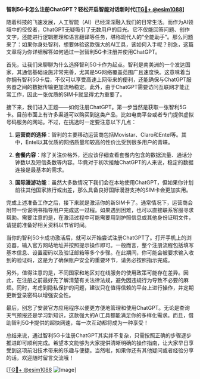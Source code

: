 **智利5G卡怎么注册ChatGPT？轻松开启智能对话新时代[[TG💪+ @esim1088](https://t.me/s/esim1088)]**

随着科技的飞速发展，人工智能（AI）已经深深融入我们的日常生活。而作为AI领域中的佼佼者，ChatGPT无疑吸引了无数用户的目光。它不仅能回答问题、创作文字，还能进行逻辑推理和语言翻译等任务，堪称现代人的“全能助手”。那么问题来了：如果你身处智利，想要体验这款强大的AI工具，该如何入手呢？别急，这篇文章将为你详细解答如何通过一张智利5G卡注册并使用ChatGPT。

首先，让我们来聊聊为什么选择智利5G卡作为起点。智利是南美洲的一个发达国家，其通信基础设施非常完善，尤其是5G网络覆盖范围广且速度快。这意味着当你拥有智利5G卡后，不仅可以享受高速上网带来的便利，还能确保与ChatGPT服务器之间的数据传输更加流畅稳定。此外，由于ChatGPT需要访问互联网才能正常工作，因此一张优质的SIM卡就显得尤为重要了。

接下来，我们进入正题——如何注册ChatGPT。第一步当然是获取一张智利5G卡。目前市面上有许多渠道可以购买到这类产品，比如电商平台或者专门提供虚拟号码服务的网站。不过，在挑选时一定要注意以下几点：

1. **运营商的选择**：智利的主要移动运营商包括Movistar、Claro和Entel等。其中，Entel以其优质的网络质量和较高的性价比受到很多用户的青睐。
   
2. **套餐内容**：除了关注价格外，还应该仔细查看套餐内包含的数据流量、通话分钟数以及短信条数等内容。毕竟对于初次接触ChatGPT的人来说，稳定的数据连接是最基本的需求。

3. **国际漫游功能**：虽然大多数情况下我们会在本地使用ChatGPT，但如果你计划前往其他国家旅行或出差，那么具备良好国际漫游支持的SIM卡会更加实用。

完成上述准备工作之后，接下来就是激活你的新SIM卡了。通常情况下，运营商会附带一份说明书指导用户完成这一过程。如果遇到困难，也可以直接联系客服寻求帮助。需要注意的是，在激活过程中可能需要用到护照信息或其他身份证明文件，请提前准备好相关资料以节省时间。

当你的智利5G卡成功激活后，就可以开始尝试注册ChatGPT了。打开手机上的浏览器，输入官方网站地址并按照提示操作即可。一般而言，整个注册流程包括填写基本信息、设置密码以及验证邮箱等多个步骤。在此期间，你可能会被要求输入收到的验证码，这是为了确保账户安全的重要环节，请务必按照指示完成。

另外，值得注意的是，不同国家和地区对在线服务的使用政策可能存在差异。因此，在注册之前最好先了解清楚有关法律法规，避免因违规行为导致不必要的麻烦。同时，考虑到隐私保护的问题，建议只在值得信赖的平台上进行操作，并定期更新登录密码以增强安全性。

最后，别忘了安装官方应用程序以便更方便地管理和使用ChatGPT。无论是查询天气预报还是学习新知识，这款强大的AI工具都能满足你的多样化需求。而且，借助智利5G卡提供的超快网速，每一次互动都将成为一种享受！

总结来说，通过智利5G卡注册ChatGPT其实并不复杂，只需按照正确的步骤逐步推进即可顺利完成。希望本文能够为大家提供清晰明确的操作指南，让大家早日享受到这项前沿技术带来的乐趣与便捷。当然啦，如果你还有其他疑问或者经验分享的话，欢迎随时留言交流哦！

[[TG💪+ @esim1088](https://t.me/s/esim1088) ![Image](https://i.postimg.cc/4NQfJmqS/Snipaste-2025-05-13-00-14-12.png)]